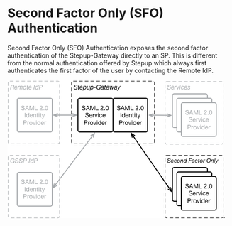 # Second Factor Only (SFO) Authentication

Second Factor Only (SFO) Authentication exposes the second factor authentication of the Stepup-Gateway directly to an SP. This is different from the normal authentication offered by Stepup which always first authenticates the first factor of the user by contacting the Remote IdP.

![SAML Proxy](SFO.png).